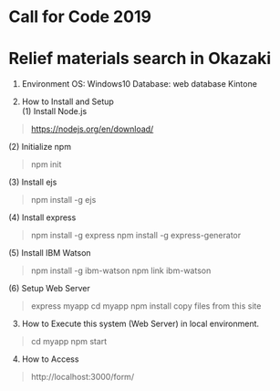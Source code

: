 # Call for Code 2019
# Relief materials search in Okazaki

1. Environment
 OS: Windows10
 Database: web database Kintone
 
2. How to Install and Setup <br>
(1) Install Node.js
> https://nodejs.org/en/download/

(2) Initialize npm
> npm init

(3) Install ejs
> npm install -g ejs

(4) Install express
> npm install -g express
> npm install -g express-generator

(5) Install IBM Watson
> npm install -g ibm-watson
> npm link ibm-watson

(6) Setup Web Server
> express myapp
> cd myapp
> npm install
> copy files from this site

3. How to Execute this system (Web Server) in local environment.
> cd myapp
> npm start

4. How to Access
> http://localhost:3000/form/

